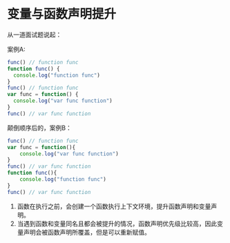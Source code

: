 # 变量与函数声明提升

从一道面试题说起：  

案例A:  

```js
func() // function func
function func() {
  console.log("function func")
}
func() // function func
var func = function() {
  console.log("var func function")
}
func() // var func function
```

颠倒顺序后的，案例B：  

```js
func() // function func
var func = function(){
    console.log("var func function")
}
func() // var func function
function func(){
    console.log("function func")
}
func() // var func function
```

1. 函数在执行之前，会创建一个函数执行上下文环境，提升函数声明和变量声明。
2. 当遇到函数和变量同名且都会被提升的情况，函数声明优先级比较高，因此变量声明会被函数声明所覆盖，但是可以重新赋值。